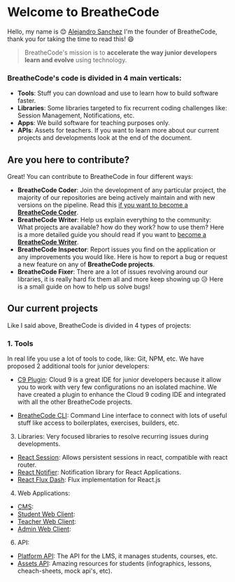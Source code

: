 # Welcome to BreatheCode

Hello, my name is :blush: [Alejandro Sanchez](https://alesanchezr.com) I'm the founder of BreatheCode, thank you for taking the time to read this!  :smile:

> BreatheCode's mission is to **accelerate the way junior developers learn and evolve** using technology.

### BreatheCode's code is divided in 4 main verticals:
- **Tools**: Stuff you can download and use to learn how to build software faster.
- **Libraries**: Some libraries targeted to fix recurrent coding challenges like: Session Management, Notifications, etc.
- **Apps**: We build software for teaching purposes only.
- **APIs**: Assets for teachers.
If you want to learn more about our current projects and developments look at the end of the document.

## Are you here to contribute?
Great! You can contribute to BreatheCode in four different ways:
- **BreatheCode Coder**: Join the development of any particular project, the majority of our repositories are being actively maintain and with new versions on the pipeline. Read this [if you want to become a **BreatheCode Coder**](#).
- **BreatheCode Writer**: Help us explain everything to the community: What projects are available? how do they work? how to use them? Here is a more detailed guide you should read if you want to [become a **BreatheCode Writer**](#).
- **BreatheCode Inspector**: Report issues you find on the application or any improvements you would like. Here is how to report a bug or request a new feature on any of **BreatheCode projects**.
- **BreatheCode Fixer**: There are a lot of issues revolving around our libraries, it is really hard fix them all and more keep showing up :disappointed_relieved: Here is a small guide on how to help us solve bugs!

## Our current projects
Like I said above, BreatheCode is divided in 4 types of projects:
### 1. Tools
In real life you use a lot of tools to code, like: Git, NPM, etc. We have proposed 2 additional tools for junior developers:
 
  - [C9 Plugin](https://github.com/breatheco-de/c9-plugin): Cloud 9 is a great IDE for junior developers because it allow you to work with very few configurations no an isolated machine. We have created a plugin to enhance the Cloud 9 coding IDE and integrated with all the other BreatheCode projects.
  
  - [BreatheCode CLI](https://github.com/breatheco-de/breathecode-cli): Command Line interface to connect with lots of useful stuff like access to boilerplates, exercises, builders, etc.

3. Libraries: Very focused libraries to resolve recurring issues during developments.
  - [React Session](https://github.com/breatheco-de/react-session): Allows persistent sessions in react, compatible with react router.
  - [React Notifier](https://github.com/breatheco-de/react-notifier): Notification library for React Applications.
  - [React Flux Dash](https://github.com/4GeeksAcademy/react-flux-dash): Flux implementation for React.js

4. Web Applications:
 
  - [CMS](https://github.com/breatheco-de/desktop-client):
  - [Student Web Client](https://github.com/breatheco-de/desktop-client):
  - [Teacher Web Client](https://github.com/breatheco-de/teacher-client):
  - [Admin Web Client](https://github.com/breatheco-de/admin-client):
6. API:
  - [Platform API](https://api.breatheco.de): The API for the LMS, it manages students, courses, etc.
  - [Assets API](https://assets.breatheco.de): Amazing resources for students (infographics, lessons, cheach-sheets, mock api's, etc).
<!--stackedit_data:
eyJoaXN0b3J5IjpbLTEzNjQxMTQ2NzEsMTUxNDEyNDUxMCwxNT
U3NDU2NzcxLDE4NjgxNTM1ODAsMTY3Njg0MjU5OCwxMjczNzQy
NjkwLC0xNzgwMzM4NTQ4LC0xOTg3OTQ1ODMwLC0xMzkzMzQyNj
I1LC0xMzExODc4MDM3LDUwNjQyMTg1NywtMTA5MjI5MDQ2OCwy
MDE0NTI2NTA5LDE1MDE3MjcwMDcsMTk3NTAyNTczNV19
-->